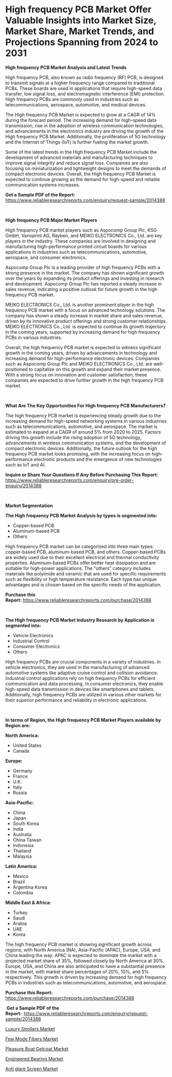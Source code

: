 <p><h1>High frequency PCB Market Offer Valuable Insights into Market Size, Market Share, Market Trends, and Projections Spanning from 2024 to 2031</h1></p><p><strong>High frequency PCB Market Analysis and Latest Trends</strong></p>
<p><p>High frequency PCB, also known as radio frequency (RF) PCB, is designed to transmit signals at a higher frequency range compared to traditional PCBs. These boards are used in applications that require high-speed data transfer, low signal loss, and electromagnetic interference (EMI) protection. High frequency PCBs are commonly used in industries such as telecommunications, aerospace, automotive, and medical devices.</p><p>The High frequency PCB Market is expected to grow at a CAGR of 14% during the forecast period. The increasing demand for high-speed data transmission, rise in the adoption of wireless communication technologies, and advancements in the electronics industry are driving the growth of the High frequency PCB Market. Additionally, the proliferation of 5G technology and the Internet of Things (IoT) is further fueling the market growth.</p><p>Some of the latest trends in the High frequency PCB Market include the development of advanced materials and manufacturing techniques to improve signal integrity and reduce signal loss. Companies are also focusing on miniaturization and lightweight designs to meet the demands of compact electronic devices. Overall, the High frequency PCB Market is expected to continue growing as the demand for high-speed and reliable communication systems increases.</p></p>
<p><strong>Get a Sample PDF of the Report:&nbsp;</strong> <a href="https://www.reliableresearchreports.com/enquiry/request-sample/2014388">https://www.reliableresearchreports.com/enquiry/request-sample/2014388</a></p>
<p>&nbsp;</p>
<p><strong>High frequency PCB Major Market Players</strong></p>
<p><p>High frequency PCB market players such as Aspocomp Group Plc, KSG GmbH, Varioprint AG, Rayben, and MEIKO ELECTRONICS Co., Ltd. are key players in the industry. These companies are involved in designing and manufacturing high-performance printed circuit boards for various applications in industries such as telecommunications, automotive, aerospace, and consumer electronics.</p><p>Aspocomp Group Plc is a leading provider of high frequency PCBs with a strong presence in the market. The company has shown significant growth over the years by expanding its product offerings and investing in research and development. Aspocomp Group Plc has reported a steady increase in sales revenue, indicating a positive outlook for future growth in the high frequency PCB market.</p><p>MEIKO ELECTRONICS Co., Ltd. is another prominent player in the high frequency PCB market with a focus on advanced technology solutions. The company has shown a steady increase in market share and sales revenue, driven by its innovative product offerings and strong customer relationships. MEIKO ELECTRONICS Co., Ltd. is expected to continue its growth trajectory in the coming years, supported by increasing demand for high frequency PCBs in various industries.</p><p>Overall, the high frequency PCB market is expected to witness significant growth in the coming years, driven by advancements in technology and increasing demand for high-performance electronic devices. Companies such as Aspocomp Group Plc and MEIKO ELECTRONICS Co., Ltd. are well-positioned to capitalize on this growth and expand their market presence. With a strong focus on innovation and customer satisfaction, these companies are expected to drive further growth in the high frequency PCB market.</p></p>
<p>&nbsp;</p>
<p><strong>What Are The Key Opportunities For High frequency PCB Manufacturers?</strong></p>
<p><p>The high frequency PCB market is experiencing steady growth due to the increasing demand for high-speed networking systems in various industries such as telecommunications, automotive, and aerospace. The market is estimated to expand at a CAGR of around 5% from 2020 to 2025. Factors driving this growth include the rising adoption of 5G technology, advancements in wireless communication systems, and the development of compact electronic devices. Additionally, the future outlook for the high frequency PCB market looks promising, with the increasing focus on high-performance electronic products and the emergence of new technologies such as IoT and AI.</p></p>
<p><strong>Inquire or Share Your Questions If Any Before Purchasing This Report:</strong> <a href="https://www.reliableresearchreports.com/enquiry/pre-order-enquiry/2014388">https://www.reliableresearchreports.com/enquiry/pre-order-enquiry/2014388</a></p>
<p>&nbsp;</p>
<p><strong>Market Segmentation</strong></p>
<p><strong>The High frequency PCB Market Analysis by types is segmented into:</strong></p>
<p><ul><li>Copper-based PCB</li><li>Aluminum-based PCB</li><li>Others</li></ul></p>
<p><p>High frequency PCB market can be categorized into three main types: copper-based PCB, aluminum-based PCB, and others. Copper-based PCBs are widely used due to their excellent electrical and thermal conductivity properties. Aluminum-based PCBs offer better heat dissipation and are suitable for high-power applications. The "others" category includes materials like polyimide and ceramic that are used for specific requirements such as flexibility or high temperature resistance. Each type has unique advantages and is chosen based on the specific needs of the application.</p></p>
<p><strong>Purchase this Report:&nbsp;</strong><a href="https://www.reliableresearchreports.com/purchase/2014388">https://www.reliableresearchreports.com/purchase/2014388</a></p>
<p>&nbsp;</p>
<p><strong>The High frequency PCB Market Industry Research by Application is segmented into:</strong></p>
<p><ul><li>Vehicle Electronics</li><li>Industrial Control</li><li>Consumer Electronics</li><li>Others</li></ul></p>
<p><p>High frequency PCBs are crucial components in a variety of industries. In vehicle electronics, they are used in the manufacturing of advanced automotive systems like adaptive cruise control and collision avoidance. Industrial control applications rely on high frequency PCBs for efficient communication and data processing. In consumer electronics, they enable high-speed data transmission in devices like smartphones and tablets. Additionally, high frequency PCBs are utilized in various other markets for their superior performance and reliability in electronic applications.</p></p>
<p>&nbsp;</p>
<p><strong>In terms of Region, the High frequency PCB Market Players available by Region are:</strong></p>
<p>
    <p> <strong> North America: </strong>
        <ul>
            <li>United States</li>
            <li>Canada</li>
        </ul>
        </p> 
    <p> <strong> Europe: </strong>
        <ul>
            <li>Germany</li>
            <li>France</li>
            <li>U.K.</li>
            <li>Italy</li>
            <li>Russia</li>
        </ul>
        </p> 
    <p> <strong> Asia-Pacific: </strong>
        <ul>
            <li>China</li>
            <li>Japan</li>
            <li>South Korea</li>
            <li>India</li>
            <li>Australia</li>
            <li>China Taiwan</li>
            <li>Indonesia</li>
            <li>Thailand</li>
            <li>Malaysia</li>
        </ul>
        </p> 
    <p> <strong> Latin America: </strong>
        <ul>
            <li>Mexico</li>
            <li>Brazil</li>
            <li>Argentina Korea</li>
            <li>Colombia</li>
        </ul>
        </p> 
    <p> <strong> Middle East & Africa: </strong>
        <ul>
            <li>Turkey</li>
            <li>Saudi</li>
            <li>Arabia</li>
            <li>UAE</li>
            <li>Korea</li>
        </ul>
    </p>
    </p>
<p><p>The high frequency PCB market is showing significant growth across regions, with North America (NA), Asia-Pacific (APAC), Europe, USA, and China leading the way. APAC is expected to dominate the market with a projected market share of 35%, followed closely by North America at 30%. Europe, USA, and China are also anticipated to have a substantial presence in the market, with market share percentages of 20%, 10%, and 5% respectively. This growth is driven by increasing demand for high frequency PCBs in industries such as telecommunications, automotive, and aerospace.</p></p>
<p><strong>Purchase this Report: </strong><a href="https://www.reliableresearchreports.com/purchase/2014388">https://www.reliableresearchreports.com/purchase/2014388</a></p>
<p>&nbsp;<strong>Get a Sample PDF of the Report:&nbsp;&nbsp;</strong><a href="https://www.reliableresearchreports.com/enquiry/request-sample/2014388">https://www.reliableresearchreports.com/enquiry/request-sample/2014388</a></p>
<p><strong></strong></p>
<p><p><a href="https://lydian-appliance-61d.notion.site/Luxury-Strollers-Market-Size-Furnishes-Valuable-Information-Encompassing-Market-Share-Market-Trends-9f6eab4ad71f4575b776fac8bdf60f2f">Luxury Strollers Market</a></p><p><a href="https://view.publitas.com/reportprime-1/few-mode-fibers-market-research-report-forecasted-for-period-from-2024-2031-by-market-type-market-application-and-region/">Few Mode Fibers Market</a></p><p><a href="https://summer-dogwood-3e9.notion.site/Pleasure-Boat-Gelcoat-Market-A-Comprehensive-Report-of-its-Market-Share-Growth-Trends-2024-2031-55999c4325694177a1931515a0131c1b">Pleasure Boat Gelcoat Market</a></p><p><a href="https://forested-sushi-9b0.notion.site/Engineered-Bearing-Market-Size-2024-2031-Global-Industrial-Analysis-Key-Geographical-Regions-Mar-fcc8d68d68544984b00b824db653629e">Engineered Bearing Market</a></p><p><a href="https://view.publitas.com/reportprime-1/anti-glare-screen-market-size-market-share-and-global-market-analysis-report-2024-2031/">Anti glare Screen Market</a></p></p>